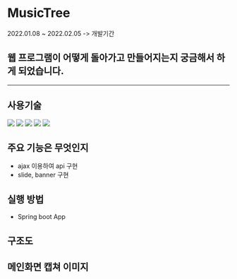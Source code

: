 # **MusicTree**
2022.01.08 ~ 2022.02.05 -> 개발기간

## 웹 프로그램이 어떻게 돌아가고 만들어지는지 궁금해서 하게 되었습니다.

-------

## **사용기술**
<img src="https://img.shields.io/badge/Spring Boot-6dB33F?" style="for-the-badge&logo-SpringBoot&logoColor-white">
<img src="https://img.shields.io/badge/html-e34f26?style="for-the-badge&logo-html5&logoColor-white">
<img src="https://img.shields.io/badge/css-1572b6?style="for-the-badge&logo-css&logoColor-white">
<img src="https://img.shields.io/badge/jQuery-0769ad?style="for-the-badge&logo-jQuery&logoColor-white">
<img src="https://img.shields.io/badge/github-181717?style="for-the-badge&logo-github&logoColor-white">


## 주요 기능은 무엇인지
+ ajax 이용하여 api 구현
+ slide, banner 구현

## 실행 방법
+ Spring boot App

## 구조도

## 메인화면 캡쳐 이미지
	
